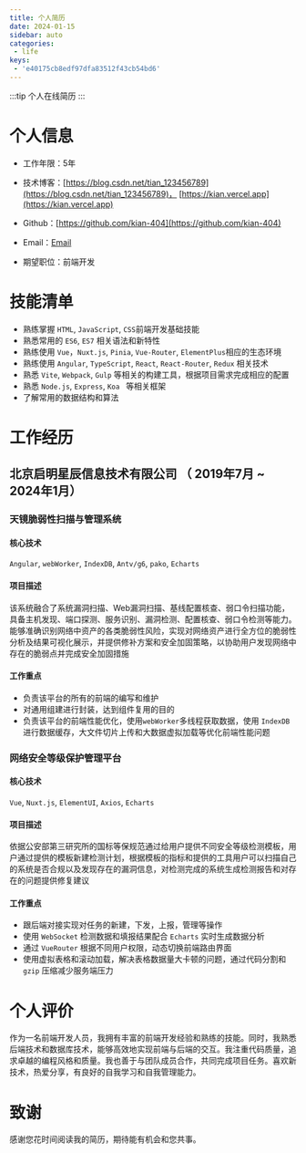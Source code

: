 ```yaml
---
title: 个人简历
date: 2024-01-15
sidebar: auto
categories: 
 - life
keys:
 - 'e40175cb8edf97dfa83512f43cb54bd6'
---
```


:::tip
个人在线简历
:::
# 个人信息

* 工作年限：5年
* 技术博客：[https://blog.csdn.net/tian_123456789](https://blog.csdn.net/tian_123456789)， [https://kian.vercel.app](https://kian.vercel.app)
* Github：[https://github.com/kian-404](https://github.com/kian-404)
* Email：<a href="mailto:tianjianen@gmail.com">Email</a>


* 期望职位：前端开发

# 技能清单

* 熟练掌握 `HTML`, `JavaScript`, `CSS`前端开发基础技能
* 熟悉常用的 `ES6`, `ES7` 相关语法和新特性
* 熟练使用 `Vue`，`Nuxt.js`, `Pinia`, `Vue-Router`, `ElementPlus`相应的生态环境
* 熟练使用 `Angular`, `TypeScript`, `React`, `React-Router`, `Redux` 相关技术
* 熟悉 `Vite`, `Webpack`, `Gulp` 等相关的构建工具，根据项目需求完成相应的配置
* 熟悉 `Node.js`, `Express`, `Koa ` 等相关框架
* 了解常用的数据结构和算法

# 工作经历

## 北京启明星辰信息技术有限公司 （ 2019年7月 ~ 2024年1月）

### 天镜脆弱性扫描与管理系统

#### 核心技术
`Angular`, `webWorker`, `IndexDB`, `Antv/g6`, `pako`, `Echarts`
#### 项目描述 
该系统融合了系统漏洞扫描、Web漏洞扫描、基线配置核查、弱口令扫描功能，具备主机发现、端口探测、服务识别、漏洞检测、配置核查、弱口令检测等能力。能够准确识别网络中资产的各类脆弱性风险，实现对网络资产进行全方位的脆弱性分析及结果可视化展示，并提供修补方案和安全加固策略，以协助用户发现网络中存在的脆弱点并完成安全加固措施
#### 工作重点
  - 负责该平台的所有的前端的编写和维护
  - 对通用组建进行封装，达到组件复用的目的
  - 负责该平台的前端性能优化，使用`webWorker`多线程获取数据，使用 `IndexDB` 进行数据缓存，大文件切片上传和大数据虚拟加载等优化前端性能问题

### 网络安全等级保护管理平台

#### 核心技术 
`Vue`, `Nuxt.js`, `ElementUI`, `Axios`, `Echarts`
#### 项目描述 
依据公安部第三研究所的国标等保规范通过给用户提供不同安全等级检测模板，用户通过提供的模板新建检测计划，根据模板的指标和提供的工具用户可以扫描自己的系统是否合规以及发现存在的漏洞信息，对检测完成的系统生成检测报告和对存在的问题提供修复建议
#### 工作重点
  - 跟后端对接实现对任务的新建，下发，上报，管理等操作
  - 使用 `WebSocket` 检测数据和填报结果配合 `Echarts` 实时生成数据分析
  - 通过 `VueRouter` 根据不同用户权限，动态切换前端路由界面
  - 使用虚拟表格和滚动加载，解决表格数据量大卡顿的问题，通过代码分割和 `gzip` 压缩减少服务端压力


# 个人评价
作为一名前端开发人员，我拥有丰富的前端开发经验和熟练的技能。同时，我熟悉后端技术和数据库技术，能够高效地实现前端与后端的交互。我注重代码质量，追求卓越的编程风格和质量。我也善于与团队成员合作，共同完成项目任务。喜欢新技术，热爱分享，有良好的自我学习和自我管理能力。

# 致谢

感谢您花时间阅读我的简历，期待能有机会和您共事。
